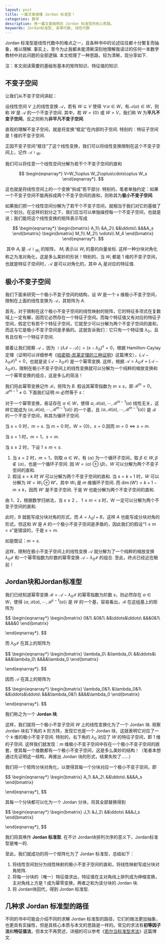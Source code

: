 ```yaml
---
layout: post
title: 一篇文章搞懂 Jordan 标准型！
categories: 数学
description: 用一篇文章搞明白 Jordan 标准型的核心思路。
keywords: Jordan标准型, 高等代数, 线性代数
---
```


Jordan 标准型是线性代数中的难点之一，且各种书中的论述往往都十分繁复而抽象，难以理解. 事实上，至今为止我都未能清晰深刻地理解我读过的任何一本数学教材中对此问题的全部逻辑. 本文梳理了一种思路，较为清晰，现分享如下.

注：本文阅读需要的基础有基本的矩阵知识、特征值的知识.

## 不变子空间

让我们从不变子空间讲起：

设线性空间 $V$ 上的线性变换 $\mathcal{A}$，若有 $W \subseteq V$ 使得 $\forall \alpha \in W$，有$\mathcal{A}(\alpha)\in W$，则称 $W$ 是 $\mathcal{A}$ 的一个不变子空间. 其中，若 $W = \{0\}$ 或 $W=V$，我们称 W 为**平凡不变子空间**，反之则称为**非平凡不变子空间**.

直观的理解不变子空间，就是将变换“框定”在内部的子空间. 特别的：特征子空间是 $1$ 维的不变子空间.

正因不变子空间“框住”了这个线性变换，我们可以将线性变换限制在这个不变子空间上，记作 $\mathcal{A}\mid_W$.

我们可以将任意一个线性空间分解为若干个不变子空间的直和

$$
\begin{eqnarray*}
V=W_1\oplus W_2\oplus\cdots\oplus W_s
\end{eqnarray*}.
$$

这也就是将线性空间上的一个变换“拆成”若干部分. 特别的，笔者单独约定：如果一个不变子空间不能再拆成两个不变子空间的直和，则称其为**极小不变子空间**.

如果我们把一个线性空间分解为了若干个不变子空间，就相当于我们对它的基做了一个划分。在这样的划分之下，我们应当可以单独操控每一个不变子空间，也就是说；我们能将这个线性变换的矩阵表示写成

$$
\begin{eqnarray*}
\begin{bmatrix}
A_1\\
&A_2\\
&&\ddots\\
&&&A_s
\end{bmatrix}
\begin{bmatrix}
M_1\\
M_2\\
\vdots\\
M_4
\end{bmatrix}
\end{eqnarray*}.
$$

​	其中 $A_i$ 是 $\mathcal{A}\mid_{W_i}$ 的矩阵， $M_i$ 表示以 $W_i$ 的基的向量坐标. 这样一种分块对角化称之为准对角化，这是多么美妙的形状！特别的，当 $W_i$ 都是 $1$ 维的不变子空间，也就是特征子空间时，$\mathcal{A}$ 是可以对角化的，其中 $A_i$ 是对应的特征值.

## 极小不变子空间

我们下面来研究一个极小不变子空间的结构，设 $W$ 是一个 $s$ 维极小不变子空间，限制在上面的线性变换为 $\mathcal{A}$，其矩阵为 $A$.

首先，对于限制在这个极小不变子空间的线性映射的矩阵，它的特征多项式在复数域上一定有解，因而它必然存在一个特征子空间。而每个特征值又有对应的特征子空间，假定它有若干个特征子空间，它就至少可以分解为两个不变子空间的直和，而这与它是极小不变子空间是矛盾的。这就告诉我们：它只有一个特征值 $\lambda_0$，且有且仅有一个特征子空间.

接着让我们观察 $\mathcal{A}$ ，因为 $\mid(\lambda \mathcal{I}-\mathcal{A})\mid=(x-\lambda_0)^s=0$，根据 Hamilton-Caylay 定理（证明可以详细参考《[哈密顿-凯莱定理的三种证明](https://blog.csdn.net/qq_35649707/article/details/104789846)》这篇博文），$(\mathcal{A}-\lambda_0\mathcal{I})^s=0$，也就是说 $(\mathcal{A}-\lambda_0\mathcal{I})$ 是一个幂零变换. 这样，根据 $\mathcal{A}=\lambda_0\mathcal{I}+(\mathcal{A}-\lambda_0\mathcal{I})$，限制在极小不变子空间上的线性变换就可以分解为一个纯粹的缩放变换和一个幂零变换的组合，这是多么的简洁！

我们将此幂零变换记作 $\mathcal{B}$，矩阵为 $B$. 假设其幂零指数为 $m\le s$，即 $\mathcal{B}^m=0$，$\mathcal{B}^{m-1}\not= 0$.  下面我们证明 $m$ 必然等于 $s$：

对于一个幂零变换，易证存在 $\alpha\in W$，使得 $\alpha,\mathcal{B}(\alpha),\cdots,\mathcal{B}^{m-1}(\alpha)$ 线性无关，这样它就成为 $\left\langle\alpha,\mathcal{B}(\alpha),\cdots,\mathcal{B}^{m-1}(\alpha)\right\rangle$ 的一个基，且 $\left\langle\alpha,\mathcal{B}(\alpha),\cdots,\mathcal{B}^{m-1}(\alpha)\right\rangle$ 是 $\mathcal{B}$ 的一个不变子空间，称其为循环子空间.

当 $s=0$ 时，$m=s$. 当 $m=0$ 时，$W=\{0\}$，$s=0$.因而 $m=0\Leftrightarrow s=m$.

当 $s=1$ 时，$m=1$，$s=m$.

当 $s\ge 2$ 时，下设 $1\le m<s$.

1. 当 $s=2$ 时，$m=1$，则取 $\alpha\in W$，有 $\langle\alpha\rangle$ 为一个循环子空间，取 $\beta\in W,\beta\notin\langle\alpha\rangle$，也是一个循环子空间. 因 $W=\langle\alpha\rangle\oplus\langle\beta\rangle$，$W$ 可以分解为两个不变子空间的直和.
2. 假设 $s = k$ 时 $W$ 可以分解为两个不变子空间的直和. 当 $s=k+1$ 时，$W$ 可以分解为 $W=W_1\oplus W'$，其中 $W_1$ 是 $m$ 维循环子空间. 而 $\dim(W')=k+1-m\le k$，因而 $W'$ 是不变子空间. 于是 $W$ 也能分解为两个不变子空间的直和.

由 1、2，根据数学归纳法，当 $s\ge 2$ ， $1\le m<s$ 时，W 一定可以分解为两个不变子空间的直和.

此时，B 就能写成分块对角的形式，而 $A=\lambda_0 I+B$，这样 $A$ 也能写成分块对角的形式，但这和 $W$ 是 $A$ 的一个极小不变子空间是矛盾的，因此我们的假设“$1\le m<s$”是错误的，于是 $s=m$.

如是既证：$m=s$.

这样，限制在极小不变子空间上的线性变换 $\mathcal{A}$ 就分解为了一个纯粹的缩放变换 $\lambda_0\mathcal{I}$ 和一个幂零指数为阶数的幂零变换 $\mathcal{A}-\lambda_0\mathcal{I}$ 的组合. 至此，终点已经近在眼前！

## Jordan块和Jordan标准型

我们已经知道幂零变换 $\mathcal{B}=\mathcal{A}-\lambda_0\mathcal{I}$ 的幂零指数为阶数 $s$，则必然存在 $\alpha\in W$，使得 $\left\langle\alpha,\mathcal{B}(\alpha),\cdots,\mathcal{B}^{s-1}(\alpha)\right\rangle$ 是 $W$ 的一个基，容易看出，$\mathcal{B}$ 在这组基上的矩阵为

$$
\begin{eqnarray*}
\begin{bmatrix}
0&1\\
&0&1\\
&&\ddots&\ddots\\
&&&0&1\\
&&&&0
\end{bmatrix}

\end{eqnarray*}.
$$

而 $\lambda_0\mathcal{I}$ 在其上的矩阵为

$$
\begin{eqnarray*}
\begin{bmatrix}
\lambda_0\\
&\lambda_0\\
&&\ddots&\\
&&&\lambda_0\\
&&&&\lambda_0
\end{bmatrix}

\end{eqnarray*}.
$$

因而 $\mathcal{A}$ 在其上的矩阵为

$$
\begin{eqnarray*}
\begin{bmatrix}
\lambda_0&1\\
&\lambda_0&1\\
&&\ddots&\ddots\\
&&&\lambda_0&1\\
&&&&\lambda_0
\end{bmatrix}

\end{eqnarray*}.
$$

我们称之为一个 **Jordan 块**.

这样，我们就将一个极小不变子空间 $W$ 上的线性变换化为了一个 Jordan 块. 观察 Jordan 块右下角的 $k$ 阶方阵，发现它也是一个 Jordan 块，这就表明它对应了一个 $k$ 维的极小不变子空间. 特别的，右下角的 $\lambda_0$ 对应了 $W$ 的特征子空间，即 $1$ 维的子空间. 这样我们就发现：$m$ 维极小不变子空间中存在一个极小不变子空间的嵌套，使其每一个维数都有一个极小不变子空间，这是多么美妙的结构！（笔者本想通过先证明这一结构，再推出 Jordan 块的形式，结果失败了……）

我们将一个矩阵分块对角化，以使得其每一个分块对应一个极小不变子空间，即

$$
\begin{eqnarray*}
\begin{bmatrix}
A_1\\
&A_2\\
&&\ddots\\
&&&A_s
\end{bmatrix}

\end{eqnarray*},
$$

其每一个分块都可以化为一个 Jordan 分块，将其全部替换得到

$$
\begin{eqnarray*}
\begin{bmatrix}
J_1\\
&J_2\\
&&\ddots\\
&&&J_s
\end{bmatrix}

\end{eqnarray*},
$$

我们将其唤作 **Jordan 标准型**. 在不计 Jordan块排列次序的意义下，Jordan标准型是唯一的.

至此，我们就成功的将一个矩阵化为了 Jordan 标准型，总结如下：

1. 将线性空间划分为线性映射的极小不变子空间的直和，将线性映射写成分块对角矩阵.
2. 将每一分块的（唯一）特征值求出，特征值在主对角线上排列成为伸缩变换，主对角线上方是 1 成为幂零变换，两者之和为该分块的 Jordan 块.
3. 将 Jordan块回代，得到 Jordan 标准型.

## 几种求 Jordan 标准型的路径

不同的书中可能会介绍不同的求解 Jordan 标准型的路径，它们的做法更加抽象，也更具有实操性，但是其核心本质与本文的思路是一样的。常见的求法有**初等因子法**和**特征值法**，但本文不再赘述，详细的可以参考《[若尔当标准型求法](https://blog.csdn.net/Whitecedar/article/details/109703790)》这篇博文.






